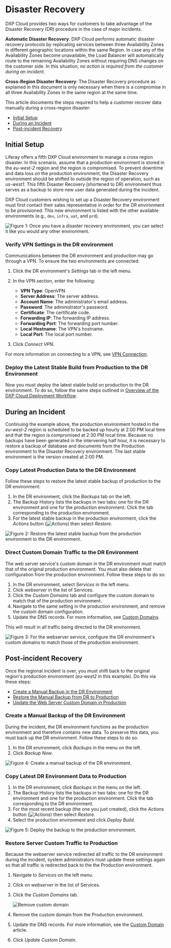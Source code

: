# Disaster Recovery

DXP Cloud provides two ways for customers to take advantage of the Disaster
Recovery (DR) procedure in the case of major incidents.

**Automatic Disaster Recovery**: DXP Cloud performs automatic disaster recovery
protocols by replicating services between three Availability Zones in different
geographic locations within the same Region. In case any of the Availability
Zones become unavailable, the Load Balancer will automatically route to the
remaining Availability Zones without requiring DNS changes on the customer side.
In this situation, *no action is required from the customer during an incident*.

**Cross-Region Disaster Recovery**: The Disaster Recovery procedure as explained
in this document is only necessary when there is a compromise in all three
Availability Zones in the same region at the same time.

This article documents the steps required to help a customer recover data
manually during a cross-region disaster:

* [Initial Setup](#initial-setup)
* [During an Incident](#during-an-incident)
* [Post-incident Recovery](#post-incident-recovery)

## Initial Setup

Liferay offers a fifth DXP Cloud environment to manage a cross region disaster.
In this scenario, assume that a production environment is stored in the
*eu-west-2* region and the region is compromised. To prevent downtime and
data loss on the production environment, the Disaster Recovery environment
should be shifted to outside the region of operation, such as *us-west1*. This
fifth Disaster Recovery (shortened to DR) environment thus serves as a backup
to store new user data generated during the incident.

DXP Cloud customers wishing to set up a Disaster Recovery environment must first
contact their sales representative in order for the DR environment to be
provisioned. This new environment is listed with the other available
environments (e.g., `dev`, `infra`, `uat`, and `prd`).

![Figure 1: Once you have a disaster recovery environment, you can select it like you would any other environment.](./disaster-recovery/images/01.png)

### Verify VPN Settings in the DR environment

Communications between the DR environment and production may go through a VPN.
To ensure the two environments are connected:

1. Click the DR environment's *Settings* tab in the left menu.

1. In the VPN section, enter the following:
    * **VPN Type**: OpenVPN
    * **Server Address**: The server address.
    * **Account Name**: The administrator's email address.
    * **Password**: The administrator's password.
    * **Certificate**: The certificate code.
    * **Forwarding IP**: The forwarding IP address.
    * **Forwarding Port**: The forwarding port number.
    * **Local Hostname**: The VPN's hostname.
    * **Local Port**: The local port number.

1. Click *Connect VPN*.

For more information on connecting to a VPN, see
[VPN Connection](../infrastructure-and-operations/networking/connecting-a-vpn-to-dxp-cloud.md).

### Deploy the Latest Stable Build from Production to the DR Environment

Now you must deploy the latest stable build on production to the DR environment.
To do so, follow the same steps outlined in [Overview of the DXP Cloud Deployment Workflow](../build-and-deploy/overview-of-the-dxp-cloud-deployment-workflow.md).

## During an Incident

Continuing the example above, the production environment hosted in the
*eu-west-2* region is scheduled to be backed up hourly at 2:00 PM local time and
that the region is compromised at 2:30 PM local time. Because no backups have
been generated in the intervening half hour, it is necessary to restore a backup
of database and documents from the Production environment to the Disaster
Recovery environment. The last stable environment is the version created at 2:00
PM.

### Copy Latest Production Data to the DR Environment

Follow these steps to restore the latest stable backup of production to the DR
environment:

1. In the DR environment, click the *Backups* tab on the left.
1. The Backup History lists the backups in two tabs: one for the DR environment
    and one for the production environment. Click the tab corresponding to the
    production environment.
1. For the latest stable backup in the production environment, click the
    *Actions* button
    (![Actions](./disaster-recovery/images/02.png))
    then select *Restore*.

![Figure 2: Restore the latest stable backup from the production environment to the DR environment.](./disaster-recovery/images/03.png)

### Direct Custom Domain Traffic to the DR Environment

The web server service's custom domain in the DR environment must match that of
the original production environment. You must also delete that configuration
from the production environment. Follow these steps to do so:

1. In the DR environment, select *Services* in the left menu.
1. Click *webserver* in the list of Services.
1. Click the *Custom Domains* tab and configure the custom domain to match that
    of the production environment.
1. Navigate to the same setting in the production environment, and remove the
    custom domain configuration.
1. Update the DNS records. For more information, see
    [Custom Domains](../infrastructure-and-operations/networking/custom-domains.md).

This will result in all traffic being directed to the DR environment.

![Figure 3: For the webserver service, configure the DR environment's custom domains to match those of the production environment.](./disaster-recovery/images/04.png)

## Post-incident Recovery

Once the regional incident is over, you must shift back to the original region's
production environment (*eu-west2* in this example). Do this via these steps:

* [Create a Manual Backup in the DR Environment](#create-a-manual-backup-in-the-dr-environment)
* [Restore the Manual Backup from DR to Production](#restore-the-manual-backup-from-dr-to-production)
* [Update the Web Server Custom Domain in Production](#update-the-web-server-custom-domain-in-production)

### Create a Manual Backup of the DR Environment

During the incident, the DR environment functions as the production environment
and therefore contains new data. To preserve this data, you must back up the DR
environment. Follow these steps to do so:

1. In the DR environment, click *Backups* in the menu on the left.
1. Click *Backup Now*.

![Figure 4: Create a manual backup of the DR environment.](./disaster-recovery/images/05.png)

### Copy Latest DR Environment Data to Production

1. In the DR environment, click *Backups* in the menu on the left.
1. The Backup History lists the backups in two tabs: one for the DR environment
    and one for the production environment. Click the tab corresponding to the
    DR environment.
1. For the most recent backup (the one you just created), click the
    *Actions* button
    (![Actions](./disaster-recovery/images/02.png))
    then select *Restore*.
1. Select the production environment and click *Deploy Build*.

![Figure 5: Deploy the backup to the production environment.](./disaster-recovery/images/06.png)

### Restore Server Custom Traffic to Production

Because the webserver service redirected all traffic to the DR environment during the incident, system administrators must update these settings again so that all traffic is redirected back to
the the Production environment.

1. Navigate to _Services_ on the left menu.
1. Click on _webserver_ in the list of Services.
1. Click the _Custom Domains_ tab.

    ![Remove custom domain](./disaster-recovery/images/07.png)

1. Remove the custom domain from the Production environment.
1. Update the DNS records. For more information, see the [Custom Domain](https://help.liferay.com/hc/en-us/articles/360032856292) article.
1. Click _Update Custom Domain_.
